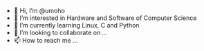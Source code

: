 - 👋 Hi, I’m @umoho
- 👀 I’m interested in Hardware and Software of Computer Science
- 🌱 I’m currently learning Linux, C and Python
- 💞️ I’m looking to collaborate on ...
- 📫 How to reach me ...

<!---
umoho/umoho is a ✨ special ✨ repository because its `README.md` (this file) appears on your GitHub profile.
You can click the Preview link to take a look at your changes.
--->
